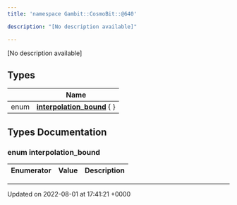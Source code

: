 ```yaml
---
title: 'namespace Gambit::CosmoBit::@640'

description: "[No description available]"

---
```







[No description available]

## Types

|                | Name           |
| -------------- | -------------- |
| enum| **[interpolation_bound](/documentation/code/gambit_sphinx/namespaces/namespacegambit_1_1cosmobit_1_1_0d640/#enum-interpolation-bound)** { } |

## Types Documentation

### enum interpolation_bound

| Enumerator | Value | Description |
| ---------- | ----- | ----------- |









-------------------------------

Updated on 2022-08-01 at 17:41:21 +0000